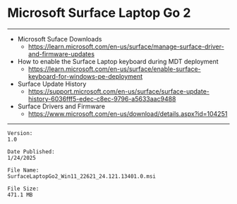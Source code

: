# Microsoft Surface Laptop Go 2

---

* Microsoft Suface Downloads
  * https://learn.microsoft.com/en-us/surface/manage-surface-driver-and-firmware-updates
* How to enable the Surface Laptop keyboard during MDT deployment
  * https://learn.microsoft.com/en-us/surface/enable-surface-keyboard-for-windows-pe-deployment
* Surface Update History
  * https://support.microsoft.com/en-us/surface/surface-update-history-6036fff5-edec-c8ec-9796-a5633aac9488
* Surface Drivers and Firmware
  * https://www.microsoft.com/en-us/download/details.aspx?id=104251

---

```text
Version:
1.0

Date Published:
1/24/2025

File Name:
SurfaceLaptopGo2_Win11_22621_24.121.13401.0.msi

File Size:
471.1 MB
```